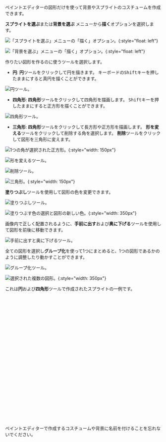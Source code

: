 ペイントエディターの図形だけを使って背景やスプライトのコスチュームを作成できます。

**スプライトを選ぶ**または**背景を選ぶ** メニューから**描く**オプションを選択します。

![「スプライトを選ぶ」メニューの「描く」オプション。](images/choose-a-sprite.png){:style="float: left"}

![「背景を選ぶ」メニューの「描く」オプション。](images/choose-a-backdrop.png){:style="float: left"}

作りたい図形を作るのに使うツールを選択します。

+ **円**: **円**ツールをクリックして円を描きます。 キーボードの<kbd>Shift</kbd>キーを押したままにすると真円を描くことができます。

![円ツール。](images/circle-tool.png)

+ **四角形**: **四角形**ツールをクリックして四角形を描画します。 <kbd>Shift</kbd>キーを押したままにすると正方形を描くことができます。

![四角形ツール。](images/rectangle-tool.png)

+ **三角形**: **四角形**ツールをクリックして長方形や正方形を描画します。 **形を変える**ツールをクリックして削除する角を選択します。 **削除**ツールをクリックして図形を三角形に変えます。

![1つの角が選択された正方形。](images/square.png){:style="width: 150px"}

![形を変えるツール。](images/reshape.png)

![削除ツール。](images/delete.png)

![三角形。](images/corner.png){:style="width: 150px"}

**塗りつぶし**ツールを使用して図形の色を変更できます。

![塗りつぶしツール。](images/fill-tool.png)

![塗りつぶす色の選択と図形の新しい色。](images/changed-colour.png){:style="width: 350px"}

画像内で正しく配置されるように、**手前に出す**および**奥に下げる**ツールを使用して図形を前後に移動できます。

![手前に出すと奥に下げるツール。](images/front-back-tools.png)

全ての図形を選択し**グループ化**を使って1つにまとめると、1つの図形であるかのように調整したり動かすことができます。

![グループ化ツール。](images/group.png)

![選択された複数の図形。](images/selected-shapes.png){:style="width: 350px"}

これは**円**および**四角形**ツールで作成されたスプライトの一例です。
<div class="scratch-preview" style="margin-left: 15px;">
  <iframe allowtransparency="true" width="485" height="402" src="" frameborder="0"></iframe>
</div>

ペイントエディターで作成するコスチュームや背景に名前を付けることを忘れないでください。
